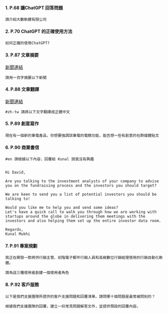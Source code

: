#### 1. P.68 讓ChatGPT 回答問題

````
請介紹大數軟體有限公司
````

#### 2. P.70 ChatGPT 的正確使用方法

````
如何正確的使用ChatGPT?
````

#### 3. P.87 文章摘要

[新聞連結](https://udn.com/news/story/7333/7345266)
````
請用一百字摘要以下新聞

````

#### 4. P.88 文章翻譯
[新聞連結](https://edition.cnn.com/2023/03/06/tech/taiwan-tsmc-hiring-plans-2023-intl-hnk/index.html)
````
#zh-tw 請將以下文字翻譯成正體中文

````

#### 5. P.89 創意寫作
````
現在有一個新的筆電產品，你想要強調該筆電的電競功能，能否想一些有創意的社群媒體貼文

````

#### 6. P.90 商業書信

````
#en 請根據以下內容，回覆給 Kunal 說我沒有興趣


Hi David,

Are you talking to the investment analysts of your company to advise you on the fundraising process and the investors you should target?

We are keen to send you a list of potential investors you should be talking to!

Would you like me to help you and send some ideas?
Let's have a quick call to walk you through how we are working with startups around the globe in delivering them meetings with the investors and also helping them set up the entire investor data room.

Regards,
Kunal Mukhi
````

#### 7. P.91 專案規劃
````
我正在開發一款將供行銷主管、初階電子郵件行銷人員和高級數位行銷經理使用的行銷自動化軟體。

請為這三種使用者創建一個使用者角色

````

#### 8. P.92 客戶服務
````
以下是我們支援團隊所提供的客戶支援問題和回覆清單。請問哪十個問題是最常被問到的？

根據我們支援團隊的回覆，建立一份常見問題解答文件，並提供預設的回覆內容。

````
